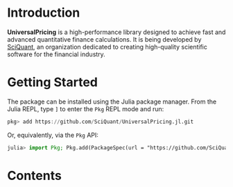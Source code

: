 # Introduction

**UniversalPricing** is a high-performance library designed to achieve fast and advanced quantitative finance calculations. It is being developed by [SciQuant](https://github.com/SciQuant), an organization dedicated to creating high-quality scientific software for the financial industry.

# Getting Started

The package can be installed using the Julia package manager. From the Julia REPL, type `]` to enter the `Pkg` REPL mode and run:

```julia
pkg> add https://github.com/SciQuant/UniversalPricing.jl.git
```

Or, equivalently, via the `Pkg` API:

```julia
julia> import Pkg; Pkg.add(PackageSpec(url = "https://github.com/SciQuant/UniversalPricing.jl.git"))
```

# Contents
